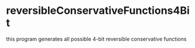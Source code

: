 # reversibleConservativeFunctions4Bit
this program generates all possible 4-bit reversible conservative functions
